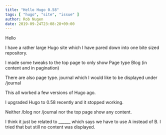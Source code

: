 ```yaml
---
title: "Hello Hugo 0.58"
tags: [ "hugo", "site", "issue" ]
author: Rob Nugen
date: 2019-09-24T23:08:28+09:00
---
```


Hello

I have a rather large Hugo site which I have pared down into one bite sized repository.

I made some tweaks to the top page to only show Page type Blog (in content and in pagination)

There are also page type. journal which I would like to be displayed under /journal

This all worked a few versions of Hugo ago.

I upgraded Hugo to 0.58 recently and it stopped working.

Neither /blog nor /journal nor the top page show any content.

I think it just be related to ______
which says we have to use A instead of B.  I tried that but still no content was displayed.
